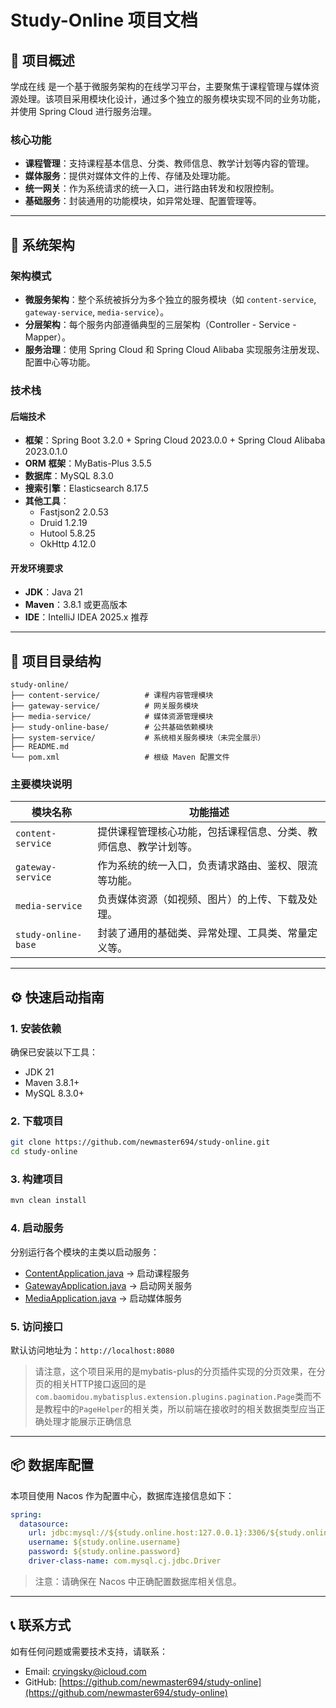 # Study-Online 项目文档

## 📌 项目概述

学成在线 是一个基于微服务架构的在线学习平台，主要聚焦于课程管理与媒体资源处理。该项目采用模块化设计，通过多个独立的服务模块实现不同的业务功能，并使用 Spring Cloud 进行服务治理。

### 核心功能

- **课程管理**：支持课程基本信息、分类、教师信息、教学计划等内容的管理。
- **媒体服务**：提供对媒体文件的上传、存储及处理功能。
- **统一网关**：作为系统请求的统一入口，进行路由转发和权限控制。
- **基础服务**：封装通用的功能模块，如异常处理、配置管理等。

---

## 🧱 系统架构

### 架构模式
- **微服务架构**：整个系统被拆分为多个独立的服务模块（如 `content-service`, `gateway-service`, `media-service`）。
- **分层架构**：每个服务内部遵循典型的三层架构（Controller - Service - Mapper）。
- **服务治理**：使用 Spring Cloud 和 Spring Cloud Alibaba 实现服务注册发现、配置中心等功能。

### 技术栈
#### 后端技术
- **框架**：Spring Boot 3.2.0 + Spring Cloud 2023.0.0 + Spring Cloud Alibaba 2023.0.1.0
- **ORM 框架**：MyBatis-Plus 3.5.5
- **数据库**：MySQL 8.3.0
- **搜索引擎**：Elasticsearch 8.17.5
- **其他工具**：
  - Fastjson2 2.0.53
  - Druid 1.2.19
  - Hutool 5.8.25
  - OkHttp 4.12.0

#### 开发环境要求
- **JDK**：Java 21
- **Maven**：3.8.1 或更高版本
- **IDE**：IntelliJ IDEA 2025.x 推荐

---

## 📁 项目目录结构

```
study-online/
├── content-service/          # 课程内容管理模块
├── gateway-service/          # 网关服务模块
├── media-service/            # 媒体资源管理模块
├── study-online-base/        # 公共基础依赖模块
├── system-service/           # 系统相关服务模块（未完全展示）
├── README.md
└── pom.xml                   # 根级 Maven 配置文件
```


### 主要模块说明
| 模块名称 | 功能描述 |
|----------|----------|
| `content-service` | 提供课程管理核心功能，包括课程信息、分类、教师信息、教学计划等。 |
| `gateway-service` | 作为系统的统一入口，负责请求路由、鉴权、限流等功能。 |
| `media-service` | 负责媒体资源（如视频、图片）的上传、下载及处理。 |
| `study-online-base` | 封装了通用的基础类、异常处理、工具类、常量定义等。 |

---

## ⚙️ 快速启动指南

### 1. 安装依赖
确保已安装以下工具：
- JDK 21
- Maven 3.8.1+
- MySQL 8.3.0+

### 2. 下载项目

```bash
git clone https://github.com/newmaster694/study-online.git
cd study-online
```

### 3. 构建项目

```bash
mvn clean install
```


### 4. 启动服务
分别运行各个模块的主类以启动服务：
- [ContentApplication.java](file://K:\java_workspace\study-online\content-service\src\main\java\study\online\content\ContentApplication.java) → 启动课程服务
- [GatewayApplication.java](file://K:\java_workspace\study-online\gateway-service\src\main\java\study\online\gateway\GatewayApplication.java) → 启动网关服务
- [MediaApplication.java](file://K:\java_workspace\study-online\media-service\src\main\java\study\online\media\MediaApplication.java) → 启动媒体服务

### 5. 访问接口
默认访问地址为：`http://localhost:8080`

> 请注意，这个项目采用的是mybatis-plus的分页插件实现的分页效果，在分页的相关HTTP接口返回的是`com.baomidou.mybatisplus.extension.plugins.pagination.Page`类而不是教程中的`PageHelper`的相关类，所以前端在接收时的相关数据类型应当正确处理才能展示正确信息

---

## 📦 数据库配置

本项目使用 Nacos 作为配置中心，数据库连接信息如下：

```yaml
spring:
  datasource:
    url: jdbc:mysql://${study.online.host:127.0.0.1}:3306/${study.online.database}?useUnicode=true&characterEncoding=UTF-8&autoReconnect=true&useSSL=false&zeroDateTimeBehavior=convertToNull&serverTimezone=Asia/Shanghai
    username: ${study.online.username}
    password: ${study.online.password}
    driver-class-name: com.mysql.cj.jdbc.Driver
```


> 注意：请确保在 Nacos 中正确配置数据库相关信息。
---

## 📞 联系方式

如有任何问题或需要技术支持，请联系：
- Email: cryingsky@icloud.com
- GitHub: [https://github.com/newmaster694/study-online](https://github.com/newmaster694/study-online)